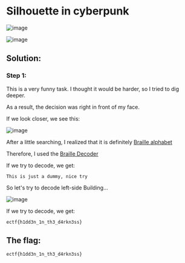 <h1>Silhouette in cyberpunk</h1>

![image](https://github.com/user-attachments/assets/276929ef-8abe-456b-a600-d1f27cafba0c)

![image](https://github.com/user-attachments/assets/d5076c4d-76f1-408b-aded-4fe2aae2df3d)

<h2>Solution: </h2>

<h3>Step 1:</h3>

This is a very funny task.
I thought it would be harder, so I tried to dig deeper.

As a result, the decision was right in front of my face.

If we look closer, we see this:

![image](https://github.com/user-attachments/assets/d1f8d5a9-5d35-44c5-a98b-d0612e538c34)

After a little searching, I realized that it is definitely [Braille alphabet](https://www.perkins.org/how-the-braille-alphabet-works/)

Therefore, I used the [Braille Decoder](https://www.dcode.fr/braille-alphabet)

If we try to decode, we get:

`This is just a dummy, nice try`

So let's try to decode left-side Building...

![image](https://github.com/user-attachments/assets/58bf5cb3-d222-4c99-8cf6-861df5ffda9b)

If we try to decode, we get:

`ectf{h1dd3n_1n_th3_d4rkn3ss}`

<h2>The flag:</h2>

`ectf{h1dd3n_1n_th3_d4rkn3ss}`





















